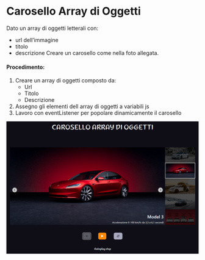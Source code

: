 # Carosello Array di Oggetti

Dato un array di oggetti letterali con:

- url dell’immagine
- titolo
- descrizione
  Creare un carosello come nella foto allegata.

#### Procedimento:

1. Creare un array di oggetti composto da:
   - Url
   - Titolo
   - Descrizione
2. Assegno gli elementi dell array di oggetti a variabili js
3. Lavoro con eventListener per popolare dinamicamente il carosello

![screenshot](img/screenshot.png)
